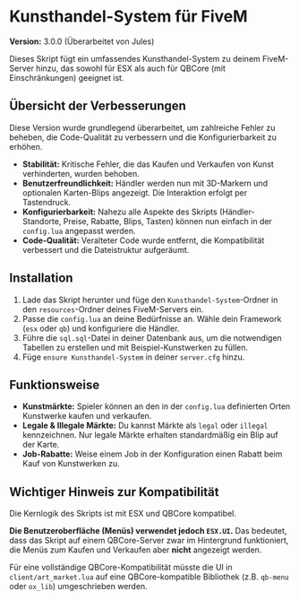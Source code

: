 # Kunsthandel-System für FiveM

**Version:** 3.0.0 (Überarbeitet von Jules)

Dieses Skript fügt ein umfassendes Kunsthandel-System zu deinem FiveM-Server hinzu, das sowohl für ESX als auch für QBCore (mit Einschränkungen) geeignet ist.

## Übersicht der Verbesserungen

Diese Version wurde grundlegend überarbeitet, um zahlreiche Fehler zu beheben, die Code-Qualität zu verbessern und die Konfigurierbarkeit zu erhöhen.

- **Stabilität:** Kritische Fehler, die das Kaufen und Verkaufen von Kunst verhinderten, wurden behoben.
- **Benutzerfreundlichkeit:** Händler werden nun mit 3D-Markern und optionalen Karten-Blips angezeigt. Die Interaktion erfolgt per Tastendruck.
- **Konfigurierbarkeit:** Nahezu alle Aspekte des Skripts (Händler-Standorte, Preise, Rabatte, Blips, Tasten) können nun einfach in der `config.lua` angepasst werden.
- **Code-Qualität:** Veralteter Code wurde entfernt, die Kompatibilität verbessert und die Dateistruktur aufgeräumt.

## Installation

1.  Lade das Skript herunter und füge den `Kunsthandel-System`-Ordner in den `resources`-Ordner deines FiveM-Servers ein.
2.  Passe die `config.lua` an deine Bedürfnisse an. Wähle dein Framework (`esx` oder `qb`) und konfiguriere die Händler.
3.  Führe die `sql.sql`-Datei in deiner Datenbank aus, um die notwendigen Tabellen zu erstellen und mit Beispiel-Kunstwerken zu füllen.
4.  Füge `ensure Kunsthandel-System` in deiner `server.cfg` hinzu.

## Funktionsweise

- **Kunstmärkte:** Spieler können an den in der `config.lua` definierten Orten Kunstwerke kaufen und verkaufen.
- **Legale & Illegale Märkte:** Du kannst Märkte als `legal` oder `illegal` kennzeichnen. Nur legale Märkte erhalten standardmäßig ein Blip auf der Karte.
- **Job-Rabatte:** Weise einem Job in der Konfiguration einen Rabatt beim Kauf von Kunstwerken zu.

## Wichtiger Hinweis zur Kompatibilität

Die Kernlogik des Skripts ist mit ESX und QBCore kompatibel.

**Die Benutzeroberfläche (Menüs) verwendet jedoch `ESX.UI`.** Das bedeutet, dass das Skript auf einem QBCore-Server zwar im Hintergrund funktioniert, die Menüs zum Kaufen und Verkaufen aber **nicht** angezeigt werden.

Für eine vollständige QBCore-Kompatibilität müsste die UI in `client/art_market.lua` auf eine QBCore-kompatible Bibliothek (z.B. `qb-menu` oder `ox_lib`) umgeschrieben werden.
